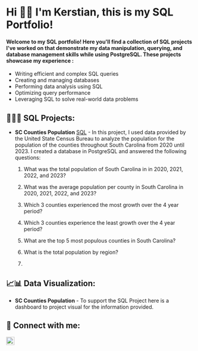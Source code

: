 <h1>Hi 👋🏽 I'm Kerstian, this is my SQL Portfolio!

<h4>Welcome to my SQL portfolio! Here you'll find a collection of SQL projects I've worked on that demonstrate my data manipulation, querying, and database management skills while using PostgreSQL. These projects showcase my experience :</h4>

  * Writing efficient and complex SQL queries
  * Creating and managing databases
  * Performing data analysis using SQL
  * Optimizing query performance
  * Leveraging SQL to solve real-world data problems  

<h2>👩🏽‍💻 SQL Projects:</h2>

- <b>SC Counties Population</b> [SQL](https://github.com/joshmadakor1/Algorithms-Practice) - In this project, I used data provided by the United State Census Bureau to analyze the population for the population of the counties throughout South Carolina from 2020 until 2023. I created a database in PostgreSQL and answered the following questions:

    1. What was the total population of South Carolina in in 2020, 2021, 2022, and 2023?
    2. What was the average population per county in South Carolina in 2020, 2021, 2022, and 2023?
    3. Which 3 counties experienced the most growth over the 4 year period?
    4. Which 3 counties experience the least growth over the 4 year period?
    5. What are the top 5 most populous counties in South Carolina?
    6. What is the total population by region?
 
    7. 
<h2>📈📊 Data Visualization:</h2>

- <b> SC Counties Population</b> - To support the SQL Project here is a dashboard to project visual for the information provided. 

<h2> 🤳 Connect with me:</h2>

[<img align="left" alt="JoshMadakor | LinkedIn" width="22px" src="https://cdn.jsdelivr.net/npm/simple-icons@v3/icons/linkedin.svg" />][linkedin]

[linkedin]: https://linkedin.com/in/KerstianH

<!--
**Kerstian/Kerstian** is a ✨ _special_ ✨ repository because its `README.md` (this file) appears on your GitHub profile.


